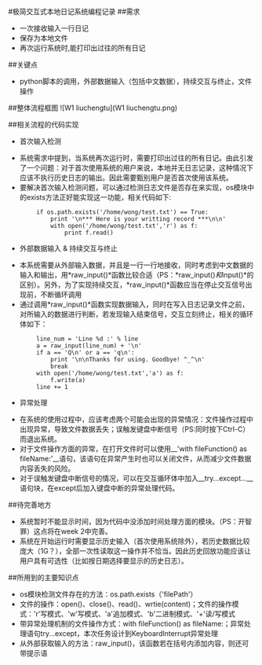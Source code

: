 #极简交互式本地日记系统编程记录
##需求
+ 一次接收输入一行日记
+ 保存为本地文件
+ 再次运行系统时,能打印出过往的所有日记

##关键点
+ python脚本的调用，外部数据输入（包括中文数据），持续交互与终止，文件操作

##整体流程框图
 ![W1 liuchengtu](W1 liuchengtu.png)

##相关流程的代码实现
* 首次输入检测
 + 系统需求中提到，当系统再次运行时，需要打印出过往的所有日记。由此引发了一个问题：对于首次使用系统的用户来说，本地并无日志记录，这种情况下应该不执行历史日志的输出。因此需要甄别用户是否首次使用该系统。
 + 要解决首次输入检测问题，可以通过检测日志文件是否存在来实现，os模块中的exists方法正好能实现这一功能，相关代码如下:
```
        if os.path.exists('/home/wong/test.txt') == True:
            print '\n*** Here is your writting record ***\n\n'
            with open('/home/wong/test.txt','r') as f:
                print f.read()
 ```
* 外部数据输入 & 持续交互与终止
 + 本系统需要从外部输入数据，并且是一行一行地接收，同时考虑到中文数据的输入和输出，用*raw_input()*函数比较合适（PS：*raw_input()*和*input()*的区别）。另外，为了实现持续交互，*raw_input()*函数应当在停止交互信号出现前，不断循环调用
 + 通过调用*raw_input()*函数实现数据输入，同时在写入日志记录文件之前，对所输入的数据进行判断，若发现输入结束信号，交互立刻终止，相关的循环体如下：
```
        line_num = 'Line %d :' % line
        a = raw_input(line_num) + '\n'
        if a == 'Q\n' or a == 'q\n':		
            print '\n\nThanks for using. Goodbye! ^_^\n'
            break
        with open('/home/wong/test.txt','a') as f:
            f.write(a)
        line += 1
```
* 异常处理
 + 在系统的使用过程中，应该考虑两个可能会出现的异常情况：文件操作过程中出现异常，导致文件数据丢失；误触发键盘中断信号（PS:同时按下Ctrl-C）而退出系统。
 + 对于文件操作方面的异常，在打开文件时可以使用__'with fileFunction() as fileName:'__语句，该语句在异常产生时也可以关闭文件，从而减少文件数据内容丢失的风险。
 + 对于误触发键盘中断信号的情况，可以在交互循环体中加入__try...except...__语句块，在except后加入键盘中断的异常处理代码。

##待完善地方
* 系统暂时不能显示时间，因为代码中没添加时间处理方面的模块。（PS：开智罪）这点将在week 2中完善。
* 系统在开始运行时需要显示历史输入（首次使用系统除外），若历史数据比较庞大（1G？），全部一次性读取这一操作并不恰当。因此历史回放功能应该让用户具有可选性（比如按日期选择要显示的历史日志）。

##所用到的主要知识点
* os模块检测文件存在的方法：os.path.exists（'filePath'）
* 文件的操作：open()、close()、read()、wrtie(content)；文件的操作模式：'r'写模式、'w'写模式、'a'追加模式、'b'二进制模式、'+'读/写模式
* 带异常处理机制的文件操作方式：with fileFunction() as fileName:；异常处理语句try...except，本次任务设计到KeyboardInterrupt异常处理
* 从外部获取输入的方法：raw_input()，该函数若在括号内添加内容，则还可带提示语


